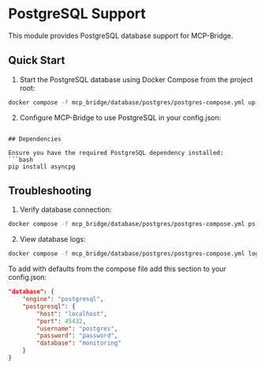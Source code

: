 # PostgreSQL Support

This module provides PostgreSQL database support for MCP-Bridge.

## Quick Start

1. Start the PostgreSQL database using Docker Compose from the project root:
```bash
docker compose -f mcp_bridge/database/postgres/postgres-compose.yml up -d
```

2. Configure MCP-Bridge to use PostgreSQL in your config.json:
```

## Dependencies

Ensure you have the required PostgreSQL dependency installed:
```bash
pip install asyncpg
```


## Troubleshooting

1. Verify database connection:
```bash
docker compose -f mcp_bridge/database/postgres/postgres-compose.yml ps
```

2. View database logs:
```bash
docker compose -f mcp_bridge/database/postgres/postgres-compose.yml logs postgres
```

To add with defaults from the compose file add this section to your config.json:
```json
"database": {
    "engine": "postgresql",
    "postgresql": {
        "host": "localhost",
        "port": 45432,
        "username": "postgres",
        "password": "password",
        "database": "monitoring"
    }
}
```
